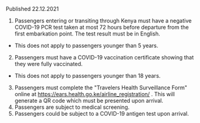 Published 22.12.2021
1. Passengers entering or transiting through Kenya must have a negative COVID-19 PCR test taken at most 72 hours before departure from the first embarkation point. The test result must be in English.
- This does not apply to passengers younger than 5 years.
2. Passengers must have a COVID-19 vaccination certificate showing that they were fully vaccinated.
- This does not apply to passengers younger than 18 years.
3. Passengers must complete the "Travelers Health Surveillance Form" online at <a href="https://ears.health.go.ke/airline_registration/">https://ears.health.go.ke/airline_registration/</a> . This will generate a QR code which must be presented upon arrival.
4. Passengers are subject to medical screening.
5. Passengers could be subject to a COVID-19 antigen test upon arrival.